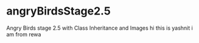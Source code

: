 # angryBirdsStage2.5
Angry Birds stage 2.5 with Class Inheritance and Images
hi this is yashnit
i am from rewa